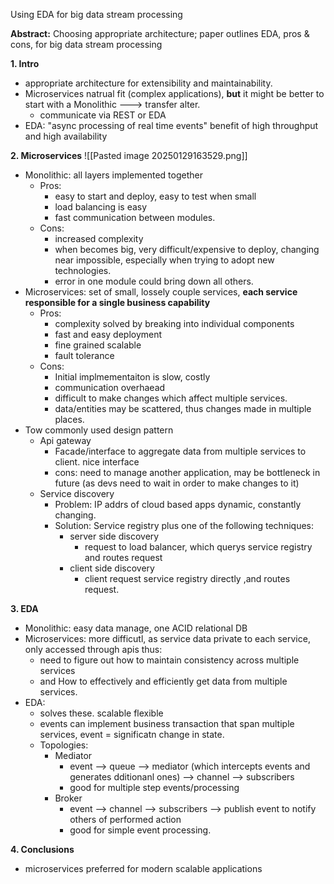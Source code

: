 Using EDA for big data stream processing

**Abstract:** Choosing appropriate architecture; paper outlines EDA, pros & cons, for big data stream processing

**1. Intro**
- appropriate architecture for extensibility and maintainability. 
- Microservices natrual fit (complex applications), **but** it might be better to start with a Monolithic ---> transfer alter. 
	- communicate via REST or EDA
- EDA: "async processing of real time events" benefit of high throughput and high availability

**2. Microservices**
![[Pasted image 20250129163529.png]]
- Monolithic: all layers implemented together
	- Pros:
		- easy to start and deploy, easy to test when small
		- load balancing is easy
		- fast communication between modules.
	- Cons:
		- increased complexity
		- when becomes big, very difficult/expensive to deploy, changing near impossible, especially when trying to adopt new technologies.
		- error  in one module could bring down all others.
- Microservices: set of small, lossely couple services, **each service responsible for a single business capability**
	- Pros:
		- complexity solved by breaking into individual components
		- fast and easy deployment
		- fine grained scalable
		- fault tolerance
	- Cons:
		- Initial implmementaiton is slow, costly
		- communication overhaead
		- difficult to make changes which affect multiple services.
		- data/entities may be scattered, thus changes made in multiple places. 
- Tow commonly used design pattern
	- Api gateway
		- Facade/interface to aggregate data from multiple services to client. nice interface
		- cons: need to manage another application, may be bottleneck in future (as devs need to wait in order to make changes to it)
	- Service discovery
		- Problem: IP addrs of cloud based apps dynamic, constantly changing. 
		- Solution: Service registry plus one of the following techniques:
			- server side discovery
				- request to load balancer, which querys service registry and routes request
			- client side discovery 
				- client request service registry directly ,and routes request.

**3. EDA**
- Monolithic: easy data manage, one ACID relational DB
- Microservices: more difficutl, as service data private to each service, only accessed through apis thus:
	- need to figure out how to maintain consistency across multiple services
	- and How to effectively and efficiently get data from multiple services.
- EDA:
	- solves these. scalable flexible
	- events can implement business transaction that span multiple services, event = significatn change in state. 
	- Topologies:
		- Mediator
			- event --> queue --> mediator (which intercepts events and generates dditionanl ones) --> channel --> subscribers
			- good for multiple step events/processing
		- Broker
			- event --> channel --> subscribers --> publish event to notify others of performed action
			- good for simple event processing.

**4. Conclusions**
- microservices preferred for modern scalable applications